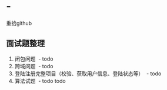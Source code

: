 # -
重拾github
## 面试题整理
1. 闭包问题
  - todo
2. 跨域问题
  - todo
3. 登陆注册完整项目（校验、获取用户信息、登陆状态等）
  - todo
4. 算法试题
  - todo
todo
